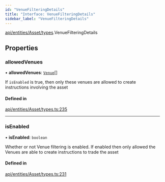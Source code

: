 ```yaml
---
id: "VenueFilteringDetails"
title: "Interface: VenueFilteringDetails"
sidebar_label: "VenueFilteringDetails"
---
```


[api/entities/Asset/types](../../../../../../modules/API/Entities/Asset/Types/Types.md).VenueFilteringDetails

## Properties

### allowedVenues

• **allowedVenues**: [`Venue`](../../../../../../classes/API/Entities/Venue/Venue.md)[]

If `isEnabled` is true, then only these venues are allowed to create instructions involving the asset

#### Defined in

[api/entities/Asset/types.ts:235](https://github.com/PolymeshAssociation/polymesh-sdk/blob/0dbd0ebd0/src/api/entities/Asset/types.ts#L235)

___

### isEnabled

• **isEnabled**: `boolean`

Whether or not Venue filtering is enabled. If enabled then only allowed the Venues are able to create instructions to trade the asset

#### Defined in

[api/entities/Asset/types.ts:231](https://github.com/PolymeshAssociation/polymesh-sdk/blob/0dbd0ebd0/src/api/entities/Asset/types.ts#L231)
